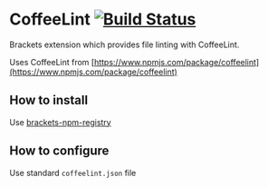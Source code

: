 # CoffeeLint [![Build Status](https://travis-ci.org/zaggino/brackets-coffeelint.svg?branch=master)](https://travis-ci.org/zaggino/brackets-coffeelint)

Brackets extension which provides file linting with CoffeeLint.

Uses CoffeeLint from [https://www.npmjs.com/package/coffeelint](https://www.npmjs.com/package/coffeelint)

## How to install

Use [brackets-npm-registry](https://github.com/zaggino/brackets-npm-registry)

## How to configure

Use standard `coffeelint.json` file
